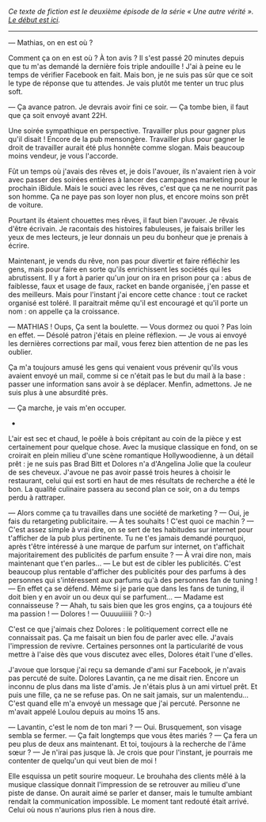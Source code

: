 <!-- 
.. title: Une autre vérité — épisode 2
.. slug: une-autre-verite-episode-2
.. date: 2013-11-21 08:00:00+01:00
.. tags: Une autre vérité
.. category: 
.. link: 
.. description: 
.. type: text
-->

_Ce texte de fiction est le deuxième épisode de la série « Une autre vérité ». [Le début est ici](blog/fr/une-autre-verite-episode-2)._
<hr>


 — Mathias, on en est où ?

 Comment ça on en est où ? À ton avis ? Il s'est passé 20 minutes depuis que tu m'as demandé la dernière fois triple andouille ! J'ai à peine eu le temps de vérifier Facebook en fait. Mais bon, je ne suis pas sûr que ce soit le type de réponse que tu attendes. Je vais plutôt me tenter un truc plus soft.
<!-- TEASER_END -->
 — Ça avance patron. Je devrais avoir fini ce soir.
 — Ça tombe bien, il faut que ça soit envoyé avant 22H.

 Une soirée sympathique en perspective. Travailler plus pour gagner plus qu'il disait ! Encore de la pub mensongère. Travailler plus pour gagner le droit de travailler aurait été plus honnête comme slogan. Mais beaucoup moins vendeur, je vous l'accorde.

Fût un temps où j'avais des rêves et, je dois l'avouer, ils n'avaient rien à voir avec passer des soirées entières à lancer des campagnes marketing pour le prochain iBidule. Mais le souci avec les rêves, c'est que ça ne ne nourrit pas son homme. Ça ne paye pas son loyer non plus, et encore moins son prêt de voiture. 

Pourtant ils étaient chouettes mes rêves, il faut bien l'avouer. Je rêvais d'être écrivain. Je racontais des histoires fabuleuses, je faisais briller les yeux de mes lecteurs, je leur donnais un peu du bonheur que je prenais à écrire. 

Maintenant, je vends du rêve, non pas pour divertir et faire réfléchir les gens, mais pour faire en sorte qu'ils enrichissent les sociétés qui les abrutissent. Il y a fort à parier qu'un jour on ira en prison pour ça : abus de faiblesse, faux et usage de faux, racket en bande organisée, j'en passe et des meilleurs. Mais pour l'instant j'ai encore cette chance : tout ce racket organisé est toléré. Il paraitrait même qu'il est encouragé et qu'il porte un nom : on appelle ça la croissance.

 — MATHIAS !
 Oups, Ça sent la boulette. 
 — Vous dormez ou quoi ?
 Pas loin en effet.
 — Désolé patron j'étais en pleine réflexion.
 — Je vous ai envoyé les dernières corrections par mail, vous ferez bien attention de ne pas les oublier.

 Ça m'a toujours amusé les gens qui venaient vous prévenir qu'ils vous avaient envoyé un mail, comme si ce n'était pas le but du mail à la base : passer une information sans avoir à se déplacer. Menfin, admettons. Je ne suis plus à une absurdité près.

 — Ça marche, je vais m'en occuper.

*

  L'air est sec et chaud, le poêle à bois crépitant au coin de la pièce y est certainement pour quelque chose. Avec la musique classique en fond, on se croirait en plein milieu d'une scène romantique Hollywoodienne, à un détail prêt : je ne suis pas Brad Bitt et Dolores n'a d'Angelina Jolie que la couleur de ses cheveux.
  J'avoue ne pas avoir passé trois heures à choisir le restaurant, celui qui est sorti en haut de mes résultats de recherche a été le bon. La qualité culinaire passera au second plan ce soir, on a du temps perdu à rattraper.

 — Alors comme ça tu travailles dans une société de marketing ?
 — Oui, je fais du retargeting publicitaire.
 — À tes souhaits ! C'est quoi ce machin ?
 — C'est assez simple à vrai dire, on se sert de tes habitudes sur internet pour t'afficher de la pub plus pertinente. Tu ne t'es jamais demandé pourquoi, après t'être intéressé à une marque de parfum sur internet, on t'affichait majoritairement des publicités de parfum ensuite ?
 — À vrai dire non, mais maintenant que t'en parles…
 — Le but est de cibler les publicités. C'est beaucoup plus rentable d'afficher des publicités pour des parfums à des personnes qui s'intéressent aux parfums qu'à des personnes fan de tuning !
 — En effet ça se défend. Même si je parie que dans les fans de tuning, il doit bien y en avoir un ou deux qui se parfument…
 — Madame est connaisseuse ?
 — Ahah, tu sais bien que les gros engins, ça a toujours été ma passion !
 — Dolores !
 — Ouuuuiiiiii ? 0:-)

 C'est ce que j'aimais chez Dolores : le politiquement correct elle ne connaissait pas. Ça me faisait un bien fou de parler avec elle. J'avais l'impression de revivre. Certaines personnes ont la particularité de vous mettre à l'aise dès que vous discutez avec elles, Dolores était l'une d'elles.

 J'avoue que lorsque j'ai reçu sa demande d'ami sur Facebook, je n'avais pas percuté de suite. Dolores Lavantin, ça ne me disait rien. Encore un inconnu de plus dans ma liste d'amis. Je n'étais plus à un ami virtuel prêt. Et puis une fille, ça ne se refuse pas. On ne sait jamais, sur un malentendu… C'est quand elle m'a envoyé un message que j'ai percuté. Personne ne m'avait appelé Loulou depuis au moins 15 ans.

 — Lavantin, c'est le nom de ton mari ?
 — Oui.
 Brusquement, son visage sembla se fermer.
 — Ça fait longtemps que vous êtes mariés ?
 — Ça fera un peu plus de deux ans maintenant. Et toi, toujours à la recherche de l'âme sœur ?
 — Je n'irai pas jusque là. Je crois que pour l'instant, je pourrais me contenter de quelqu'un qui veut bien de moi !

 Elle esquissa un petit sourire moqueur. Le brouhaha des clients mêlé à la musique classique donnait l'impression de se retrouver au milieu d'une piste de danse. On aurait aimé se parler et danser, mais le tumulte ambiant rendait la communication impossible. Le moment tant redouté était arrivé. Celui où nous n'aurions plus rien à nous dire.


